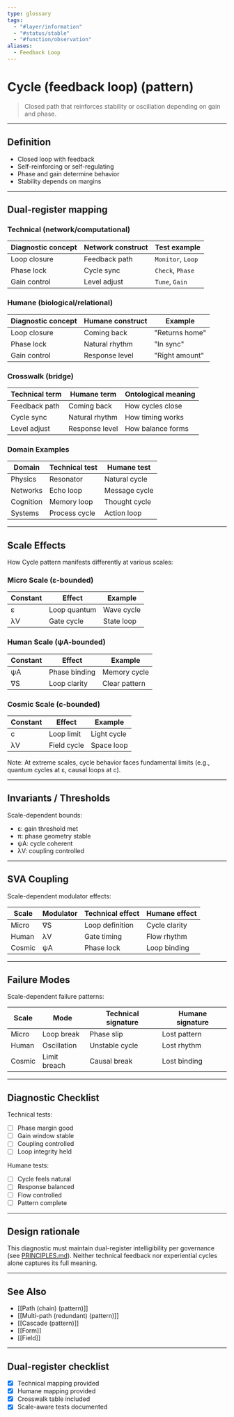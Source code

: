 ```yaml
---
type: glossary
tags:
  - "#layer/information"
  - "#status/stable"
  - "#function/observation"
aliases:
  - Feedback Loop
---
```


# Cycle (feedback loop) (pattern)

> Closed path that reinforces stability or oscillation depending on gain and phase.

---

## Definition

- Closed loop with feedback
- Self-reinforcing or self-regulating
- Phase and gain determine behavior
- Stability depends on margins

---

## Dual‑register mapping

### Technical (network/computational)

| Diagnostic concept | Network construct | Test example |
|-------------------|------------------|--------------|
| Loop closure | Feedback path | `Monitor`, `Loop` |
| Phase lock | Cycle sync | `Check`, `Phase` |
| Gain control | Level adjust | `Tune`, `Gain` |

### Humane (biological/relational)

| Diagnostic concept | Humane construct | Example |
|-------------------|------------------|----------|
| Loop closure | Coming back | "Returns home" |
| Phase lock | Natural rhythm | "In sync" |
| Gain control | Response level | "Right amount" |

### Crosswalk (bridge)

| Technical term | Humane term | Ontological meaning |
|---------------|-------------|-------------------|
| Feedback path | Coming back | How cycles close |
| Cycle sync | Natural rhythm | How timing works |
| Level adjust | Response level | How balance forms |

### Domain Examples

| Domain | Technical test | Humane test |
|--------|---------------|-------------|
| Physics | Resonator | Natural cycle |
| Networks | Echo loop | Message cycle |
| Cognition | Memory loop | Thought cycle |
| Systems | Process cycle | Action loop |

---

## Scale Effects

How Cycle pattern manifests differently at various scales:

### Micro Scale (ε-bounded)

| Constant | Effect | Example |
|----------|--------|---------|
| ε | Loop quantum | Wave cycle |
| λV | Gate cycle | State loop |

### Human Scale (ψA-bounded)

| Constant | Effect | Example |
|----------|--------|---------|
| ψA | Phase binding | Memory cycle |
| ∇S | Loop clarity | Clear pattern |

### Cosmic Scale (c-bounded)

| Constant | Effect | Example |
|----------|--------|---------|
| c | Loop limit | Light cycle |
| λV | Field cycle | Space loop |

Note: At extreme scales, cycle behavior faces fundamental limits (e.g., quantum cycles at ε, causal loops at c).

---

## Invariants / Thresholds

Scale-dependent bounds:
- ε: gain threshold met
- π: phase geometry stable
- ψA: cycle coherent
- λV: coupling controlled

---

## SVA Coupling

Scale-dependent modulator effects:

| Scale | Modulator | Technical effect | Humane effect |
|-------|-----------|-----------------|---------------|
| Micro | ∇S | Loop definition | Cycle clarity |
| Human | λV | Gate timing | Flow rhythm |
| Cosmic | ψA | Phase lock | Loop binding |

---

## Failure Modes

Scale-dependent failure patterns:

| Scale | Mode | Technical signature | Humane signature |
|-------|------|-------------------|------------------|
| Micro | Loop break | Phase slip | Lost pattern |
| Human | Oscillation | Unstable cycle | Lost rhythm |
| Cosmic | Limit breach | Causal break | Lost binding |

---

## Diagnostic Checklist

Technical tests:
- [ ] Phase margin good
- [ ] Gain window stable
- [ ] Coupling controlled
- [ ] Loop integrity held

Humane tests:
- [ ] Cycle feels natural
- [ ] Response balanced
- [ ] Flow controlled
- [ ] Pattern complete

---

## Design rationale

This diagnostic must maintain dual-register intelligibility per governance (see [PRINCIPLES.md](../../../../PRINCIPLES.md)). Neither technical feedback nor experiential cycles alone captures its full meaning.

---

## See Also

- [[Path (chain) (pattern)]]
- [[Multi-path (redundant) (pattern)]]
- [[Cascade (pattern)]]
- [[Form]]
- [[Field]]

---

## Dual‑register checklist

- [x] Technical mapping provided
- [x] Humane mapping provided
- [x] Crosswalk table included
- [x] Scale-aware tests documented